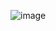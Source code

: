 ![image](https://user-images.githubusercontent.com/68701354/229575748-9598e60d-7186-4c6d-a1c1-4f7d067c78d7.png)

